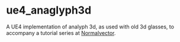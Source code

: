 # ue4_anaglyph3d
A UE4 implementation of analyph 3d, as used with old 3d glasses, to accompany a tutorial series at [Normalvector](https://github.com/normalvector/ue4_anaglyph3d).
